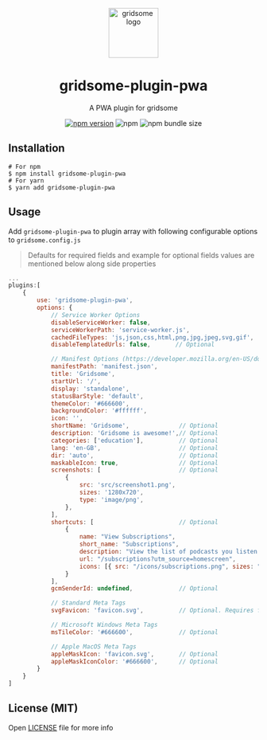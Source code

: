 <p align="center">
    <a href="https://www.npmjs.com/package/gridsome-plugin-pwa">
      <img src="https://gridsome.org/logos/logo-circle-light.svg" alt="gridsome logo" width="100px"/>
    </a>
    <h1 align="center">gridsome-plugin-pwa</h1>
    <p align="center"> A PWA plugin for gridsome </p>
    <p align="center"><a href="https://npmjs.com/package/gridsome-plugin-pwa"><img src="https://badge.fury.io/js/gridsome-plugin-pwa.svg" alt="npm version"></a> <img alt="npm" src="https://img.shields.io/npm/dt/gridsome-plugin-pwa"> <img alt="npm bundle size" src="https://img.shields.io/bundlephobia/minzip/gridsome-plugin-pwa"></p>
</p>

## Installation

```
# For npm
$ npm install gridsome-plugin-pwa
# For yarn
$ yarn add gridsome-plugin-pwa
```

## Usage

Add `gridsome-plugin-pwa` to plugin array with following configurable options to `gridsome.config.js`

> Defaults for required fields and example for optional fields values are mentioned below along side properties

```js
...
plugins:[
    {
        use: 'gridsome-plugin-pwa',
        options: {
            // Service Worker Options
            disableServiceWorker: false,
            serviceWorkerPath: 'service-worker.js',
            cachedFileTypes: 'js,json,css,html,png,jpg,jpeg,svg,gif',
            disableTemplatedUrls: false,       // Optional

            // Manifest Options (https://developer.mozilla.org/en-US/docs/Web/Manifest)
            manifestPath: 'manifest.json',
            title: 'Gridsome',
            startUrl: '/',
            display: 'standalone',
            statusBarStyle: 'default',
            themeColor: '#666600',
            backgroundColor: '#ffffff',
            icon: '',
            shortName: 'Gridsome',              // Optional
            description: 'Gridsome is awesome!',// Optional
            categories: ['education'],          // Optional
            lang: 'en-GB',                      // Optional
            dir: 'auto',                        // Optional
            maskableIcon: true,                 // Optional
            screenshots: [                      // Optional
                {
                    src: 'src/screenshot1.png',
                    sizes: '1280x720',
                    type: 'image/png',
                },
            ],
            shortcuts: [                        // Optional
                {
                    name: "View Subscriptions",
                    short_name: "Subscriptions",
                    description: "View the list of podcasts you listen to",
                    url: "/subscriptions?utm_source=homescreen",
                    icons: [{ src: "/icons/subscriptions.png", sizes: "192x192" }]
                }
            ],
            gcmSenderId: undefined,             // Optional

            // Standard Meta Tags
            svgFavicon: 'favicon.svg',          // Optional. Requires favicon.ico fallback

            // Microsoft Windows Meta Tags
            msTileColor: '#666600',             // Optional

            // Apple MacOS Meta Tags
            appleMaskIcon: 'favicon.svg',       // Optional
            appleMaskIconColor: '#666600',      // Optional
        }
    }
]
```

## License (MIT)

Open [LICENSE](./LICENSE) file for more info
